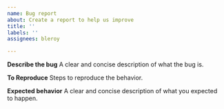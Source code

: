 ```yaml
---
name: Bug report
about: Create a report to help us improve
title: ''
labels: ''
assignees: bleroy

---
```


**Describe the bug**
A clear and concise description of what the bug is.

**To Reproduce**
Steps to reproduce the behavior.

**Expected behavior**
A clear and concise description of what you expected to happen.
